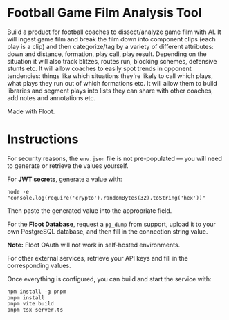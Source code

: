 # Football Game Film Analysis Tool
        
Build a product for football coaches to dissect/analyze game film with AI. It will ingest game film and break the film down into component clips (each play is a clip) and then categorize/tag by a variety of different attributes: down and distance, formation, play call, play result. Depending on the situation it will also track blitzes, routes run, blocking schemes, defensive stunts etc. It will allow coaches to easily spot trends in opponent tendencies: things like which situations they're likely to call which plays, what plays they run out of which formations etc. It will allow them to build libraries and segment plays into lists they can share with other coaches, add notes and annotations etc. 

Made with Floot.

# Instructions

For security reasons, the `env.json` file is not pre-populated — you will need to generate or retrieve the values yourself.  

For **JWT secrets**, generate a value with:  

```
node -e "console.log(require('crypto').randomBytes(32).toString('hex'))"
```

Then paste the generated value into the appropriate field.  

For the **Floot Database**, request a `pg_dump` from support, upload it to your own PostgreSQL database, and then fill in the connection string value.  

**Note:** Floot OAuth will not work in self-hosted environments.  

For other external services, retrieve your API keys and fill in the corresponding values.  

Once everything is configured, you can build and start the service with:  

```
npm install -g pnpm
pnpm install
pnpm vite build
pnpm tsx server.ts
```

